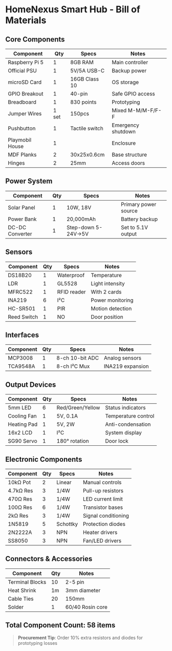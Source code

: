 # HomeNexus Smart Hub - Bill of Materials

## Core Components
| Component | Qty | Specs | Notes |
|-----------|-----|-------|-------|
| Raspberry Pi 5 | 1 | 8GB RAM | Main controller |
| Official PSU | 1 | 5V/5A USB-C | Backup power |
| microSD Card | 1 | 16GB Class 10 | OS storage |
| GPIO Breakout | 1 | 40-pin | Safe GPIO access |
| Breadboard | 1 | 830 points | Prototyping |
| Jumper Wires | 1 set | 150pcs | Mixed M-M/M-F/F-F |
| Pushbutton | 1 | Tactile switch | Emergency shutdown |
| Playmobil House | 1 | | Enclosure |
| MDF Planks | 2 | 30x25x0.6cm | Base structure |
| Hinges | 2 | 25mm | Access doors |

## Power System
| Component | Qty | Specs | Notes |
|-----------|-----|-------|-------|
| Solar Panel | 1 | 10W, 18V | Primary power source |
| Power Bank | 1 | 20,000mAh | Battery backup |
| DC-DC Converter | 1 | Step-down 5-24V→5V | Set to 5.1V output |

## Sensors
| Component | Qty | Specs | Notes |
|-----------|-----|-------|-------|
| DS18B20 | 1 | Waterproof | Temperature |
| LDR | 1 | GL5528 | Light intensity |
| MFRC522 | 1 | RFID reader | With 2 cards |
| INA219 | 6 | I²C | Power monitoring |
| HC-SR501 | 1 | PIR | Motion detection |
| Reed Switch | 1 | NO | Door position |

## Interfaces
| Component | Qty | Specs | Notes |
|-----------|-----|-------|-------|
| MCP3008 | 1 | 8-ch 10-bit ADC | Analog sensors |
| TCA9548A | 1 | 8-ch I²C Mux | INA219 expansion |

## Output Devices
| Component | Qty | Specs | Notes |
|-----------|-----|-------|-------|
| 5mm LED | 6 | Red/Green/Yellow | Status indicators |
| Cooling Fan | 1 | 5V, 0.1A | Temperature control |
| Heating Pad | 1 | 5V, 2W | Anti-condensation |
| 16x2 LCD | 1 | I²C | System display |
| SG90 Servo | 1 | 180° rotation | Door lock |

## Electronic Components
| Component | Qty | Specs | Notes |
|-----------|-----|-------|-------|
| 10kΩ Pot | 2 | Linear | Manual controls |
| 4.7kΩ Res | 3 | 1/4W | Pull-up resistors |
| 470Ω Res | 3 | 1/4W | LED current limit |
| 100Ω Res | 6 | 1/4W | Transistor bases |
| 2kΩ Res | 3 | 1/4W | Signal conditioning |
| 1N5819 | 5 | Schottky | Protection diodes |
| 2N2222A | 3 | NPN | Heater drivers |
| SS8050 | 3 | NPN | Fan/LED drivers |

## Connectors & Accessories
| Component | Qty | Notes |
|-----------|-----|-------|
| Terminal Blocks | 10 | 2-5 pin |
| Heat Shrink | 1m | 3mm diameter |
| Cable Ties | 20 | 150mm |
| Solder | 1 | 60/40 Rosin core |

## Total Component Count: 58 items
> **Procurement Tip**: Order 10% extra resistors and diodes for prototyping losses
